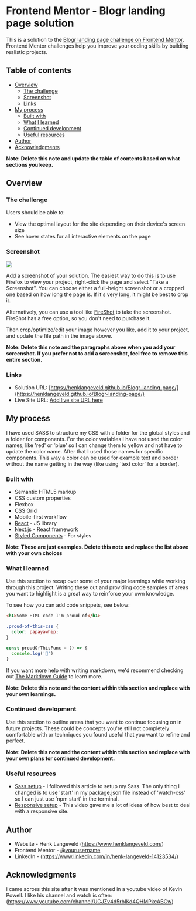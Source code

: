 # Frontend Mentor - Blogr landing page solution

This is a solution to the [Blogr landing page challenge on Frontend Mentor](https://www.frontendmentor.io/challenges/blogr-landing-page-EX2RLAApP). Frontend Mentor challenges help you improve your coding skills by building realistic projects. 

## Table of contents

- [Overview](#overview)
  - [The challenge](#the-challenge)
  - [Screenshot](#screenshot)
  - [Links](#links)
- [My process](#my-process)
  - [Built with](#built-with)
  - [What I learned](#what-i-learned)
  - [Continued development](#continued-development)
  - [Useful resources](#useful-resources)
- [Author](#author)
- [Acknowledgments](#acknowledgments)

**Note: Delete this note and update the table of contents based on what sections you keep.**

## Overview

### The challenge

Users should be able to:

- View the optimal layout for the site depending on their device's screen size
- See hover states for all interactive elements on the page

### Screenshot

![](./screenshot.jpg)

Add a screenshot of your solution. The easiest way to do this is to use Firefox to view your project, right-click the page and select "Take a Screenshot". You can choose either a full-height screenshot or a cropped one based on how long the page is. If it's very long, it might be best to crop it.

Alternatively, you can use a tool like [FireShot](https://getfireshot.com/) to take the screenshot. FireShot has a free option, so you don't need to purchase it. 

Then crop/optimize/edit your image however you like, add it to your project, and update the file path in the image above.

**Note: Delete this note and the paragraphs above when you add your screenshot. If you prefer not to add a screenshot, feel free to remove this entire section.**

### Links

- Solution URL: [https://henklangeveld.github.io/Blogr-landing-page/](https://henklangeveld.github.io/Blogr-landing-page/)
- Live Site URL: [Add live site URL here](https://your-live-site-url.com)

## My process
I have used SASS to structure my CSS with a folder for the global styles and a folder for components. 
For the color variables I have not used the color names, like 'red' or 'blue' so I can change them to yellow and not have to update the color name. After that I used those names for specific components. This way a color can be used for example text and border without the name getting in the way (like using 'text color' for a border).

### Built with

- Semantic HTML5 markup
- CSS custom properties
- Flexbox
- CSS Grid
- Mobile-first workflow
- [React](https://reactjs.org/) - JS library
- [Next.js](https://nextjs.org/) - React framework
- [Styled Components](https://styled-components.com/) - For styles

**Note: These are just examples. Delete this note and replace the list above with your own choices**

### What I learned

Use this section to recap over some of your major learnings while working through this project. Writing these out and providing code samples of areas you want to highlight is a great way to reinforce your own knowledge.

To see how you can add code snippets, see below:

```html
<h1>Some HTML code I'm proud of</h1>
```
```css
.proud-of-this-css {
  color: papayawhip;
}
```
```js
const proudOfThisFunc = () => {
  console.log('🎉')
}
```

If you want more help with writing markdown, we'd recommend checking out [The Markdown Guide](https://www.markdownguide.org/) to learn more.

**Note: Delete this note and the content within this section and replace with your own learnings.**

### Continued development

Use this section to outline areas that you want to continue focusing on in future projects. These could be concepts you're still not completely comfortable with or techniques you found useful that you want to refine and perfect.

**Note: Delete this note and the content within this section and replace with your own plans for continued development.**

### Useful resources

- [Sass setup](https://medium.com/@brianhan/watch-compile-your-sass-with-npm-9ba2b878415b) - I followed this article to setup my Sass. The only thing I changed is to use 'start' in my package.json file instead of 'watch-css' so I can just use 'npm start' in the terminal.
- [Responsive setup](https://www.youtube.com/watch?v=LzRfa6xAkqk) - This video gave me a lot of ideas of how best to deal with a responsive site.


## Author

- Website - Henk Langeveld (https://www.henklangeveld.com/)
- Frontend Mentor - [@yourusername](https://www.frontendmentor.io/profile/yourusername)
- LinkedIn - (https://www.linkedin.com/in/henk-langeveld-14123534/)


## Acknowledgments

I came across this site after it was mentioned in a youtube video of Kevin Powell. I like his channel and watch is often: (https://www.youtube.com/channel/UCJZv4d5rbIKd4QHMPkcABCw)
